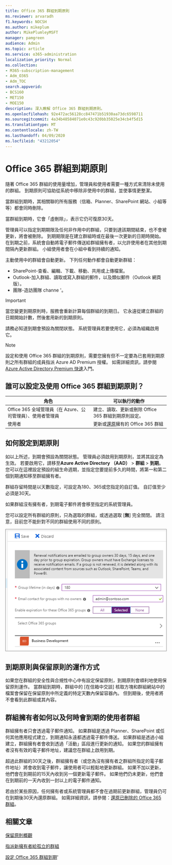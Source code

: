 ```yaml
---
title: Office 365 群組到期原則
ms.reviewer: arvaradh
f1.keywords: NOCSH
ms.author: mikeplum
author: MikePlumleyMSFT
manager: pamgreen
audience: Admin
ms.topic: article
ms.service: o365-administration
localization_priority: Normal
ms.collection:
- M365-subscription-management
- Adm_O365
- Adm_TOC
search.appverid:
- BCS160
- MET150
- MOE150
description: 深入瞭解 Office 365 群組到期原則。
ms.openlocfilehash: 92e472ac56128cc847471b51930aa73dc6598711
ms.sourcegitcommit: 4a34b48584071e0c43c920bb35025e34cb4f5d15
ms.translationtype: MT
ms.contentlocale: zh-TW
ms.lasthandoff: 04/09/2020
ms.locfileid: "43212054"
---
```

# <a name="office-365-group-expiration-policy"></a>Office 365 群組到期原則

隨著 Office 365 群組的使用量增加，管理員和使用者需要一種方式來清除未使用的群組。 到期原則可協助從系統中移除非使用中的群組，並使事情更整潔。

當群組到期時，其相關聯的所有服務（信箱、Planner、SharePoint 網站、小組等等）都會同時刪除。

當群組到期時，它會「虛刪除」，表示它仍可復原30天。

管理員可以指定到期期限及任何非作用中的群組，只要到達該期間結束，也不會被更新，將會被刪除。 到期期限是在建立群組時或在最後一次更新的日期時開始。 在到期之前，系統會自動將電子郵件傳送給群組擁有者，以允許使用者在其他到期間隔內更新群組。 小組使用者會在小組中看到持續的通知。

主動使用中的群組會自動更新。 下列任何動作都會自動更新群組：
- SharePoint-查看、編輯、下載、移動、共用或上傳檔案。
- Outlook-加入群組、讀取或寫入群組的郵件，以及類似郵件（Outlook 網頁版）。
- 團隊-造訪團隊 channe '。

> [!IMPORTANT]
> 當您變更到期原則時，服務會重新計算每個群組的到期日。 它永遠從建立群組的日期開始計數，然後套用新的到期原則。

請務必知道到期會預設為關閉狀態。 系統管理員若要使用它，必須為組織啟用它。

> [!NOTE]
> 設定和使用 Office 365 群組的到期原則，需要您擁有但不一定要為已套用到期原則之所有群組的成員指派 Azure AD Premium 授權。 如需詳細資訊，請參閱[Azure Active Directory Premium 快速](https://docs.microsoft.com/azure/active-directory/active-directory-get-started-premium)入門。

## <a name="who-can-configure-and-use-the-office-365-groups-expiration-policy"></a>誰可以設定及使用 Office 365 群組到期原則？

|角色|可以執行的動作|
|---------|---------|
|Office 365 全域管理員（在 Azure、公司管理員）、使用者管理員|建立、讀取、更新或刪除 Office 365 群組到期原則設定。|
|使用者|更新或[還原](https://docs.microsoft.com/azure/active-directory/users-groups-roles/groups-restore-deleted)擁有的 Office 365 群組|

## <a name="how-to-set-the-expiration-policy"></a>如何設定到期原則

如以上所述，到期會預設為關閉狀態。 管理員必須啟用到期原則，並將其設定為生效。 若要啟用它，請移至**Azure Active Directory （AAD）** > **群組** > **到期**。 您可以在這裡設定預設的組生命週期，並指定您要提前多久的時間，將第一和第二個到期通知移至群組擁有者。

群組存留時間是以天數指定，可設定為180、365或您指定的自訂值。 自訂值至少必須是30天。

如果群組沒有擁有者，到期電子郵件將會移至指定的系統管理員。

您可以設定所有群組的原則，只為選取的群組，或透過選取 [**無**] 完全關閉。 請注意，目前您不能針對不同的群組使用不同的原則。

![Azure Active Directory 中群組到期設定的螢幕擷取畫面](../../media/azure-groups-expiration-settings.png)

## <a name="how-expiry-works-with-the-retention-policy"></a>到期原則與保留原則的運作方式

如果您在群組的安全性與合規性中心中有設定保留原則，到期原則會順利地使用保留原則運作。 當群組到期時，群組中的 [在信箱中交談] 核取方塊和群組網站中的檔案會保留在保留原則中所定義的特定天數內保留容器內。 但到期後，使用者將不會看到此群組或其內容。

## <a name="how-and-when-a-group-owner-learns-if-their-groups-are-going-to-expire"></a>群組擁有者如何以及何時會到期的使用者群組

群組擁有者只會透過電子郵件通知。 如果群組是透過 Planner、SharePoint 或任何其他應用程式建立，到期通知永遠都透過電子郵件傳送。 如果群組是透過小組建立，群組擁有者會收到透過「活動」區段進行更新的通知。 如果您的群組擁有者沒有有效的電子郵件地址，建議您在群組上啟用到期。

超過此群組的30天之後，群組擁有者（或您為沒有擁有者之群組所指定的電子郵件地址）將會收到電子郵件，讓使用者可以輕鬆地更新群組。 如果不加以更新，他們會在到期前的15天內收到另一個更新電子郵件。 如果他們仍未更新，他們會在到期前的一天內收到一封以上的電子郵件通知。

若由於某些原因，任何擁有者或系統管理員都不會在過期前更新群組，管理員仍可在到期後30天內還原群組。 如需詳細資訊，請參閱：[還原已刪除的 Office 365 群組](https://support.office.com/article/restore-a-deleted-office-365-group-b7c66b59-657a-4e1a-8aa0-8163b1f4eb54)。

## <a name="related-articles"></a>相關文章

[保留原則概觀](https://support.office.com/article/5e377752-700d-4870-9b6d-12bfc12d2423)

[指派新擁有者給孤立的群組](https://support.office.com/article/86bb3db6-8857-45d1-95c8-f6d540e45732)

[設定 Office 365 群組到期](https://docs.microsoft.com/azure/active-directory/active-directory-groups-lifecycle-azure-portal)'
